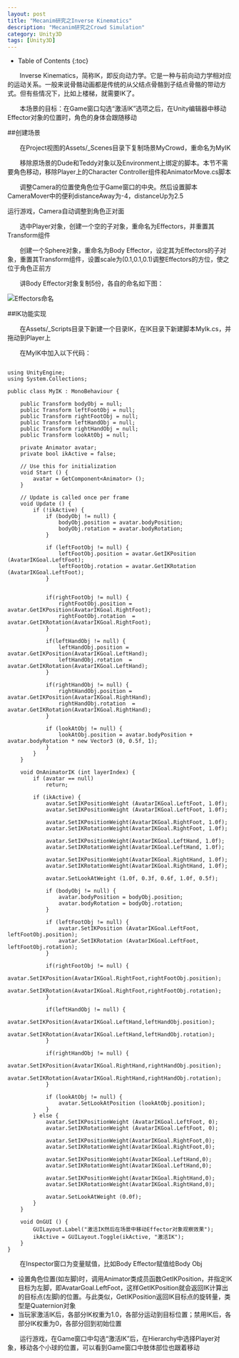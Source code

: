 ```yaml
---
layout: post
title: "Mecanim研究之Inverse Kinematics"
description: "Mecanim研究之Crowd Simulation"
category: Unity3D
tags: [Unity3D]
---
```


* Table of Contents
{:toc}

&#160; &#160; &#160; &#160;Inverse Kinematics，简称IK，即反向动力学。它是一种与前向动力学相对应的运动关系。一般来说骨骼动画都是传统的从父结点骨骼到子结点骨骼的带动方式。但有些情况下，比如上楼梯，就需要IK了。

<!-- more -->

&#160; &#160; &#160; &#160;本场景的目标：在Game窗口勾选“激活IK”选项之后，在Unity编辑器中移动Effector对象的位置时，角色的身体会跟随移动

##创建场景

&#160; &#160; &#160; &#160;在Project视图的Assets/_Scenes目录下复制场景MyCrowd，重命名为MyIK

&#160; &#160; &#160; &#160;移除原场景的Dude和Teddy对象以及Environment上绑定的脚本。本节不需要角色移动，移除Player上的Character Controller组件和AnimatorMove.cs脚本

&#160; &#160; &#160; &#160;调整Camera的位置使角色位于Game窗口的中央。然后设置脚本CameraMover中的便利distanceAway为-4，distanceUp为2.5

运行游戏，Camera自动调整到角色正对面

&#160; &#160; &#160; &#160;选中Player对象，创建一个空的子对象，重命名为Effectors，并重置其Transform组件

&#160; &#160; &#160; &#160;创建一个Sphere对象，重命名为Body Effector，设定其为Effectors的子对象，重置其Transform组件，设置scale为(0.1,0.1,0.1)调整Effectors的方位，使之位于角色正前方

&#160; &#160; &#160; &#160;讲Body Effector对象复制5份，各自的命名如下图：

![Effectors命名](http://img17.poco.cn/mypoco/myphoto/20150807/10/17800049220150807100834096.png)

##IK功能实现

&#160; &#160; &#160; &#160;在Assets/_Scripts目录下新建一个目录IK，在IK目录下新建脚本MyIk.cs，并拖动到Player上

&#160; &#160; &#160; &#160;在MyIK中加入以下代码：

<pre><code>
using UnityEngine;
using System.Collections;

public class MyIK : MonoBehaviour {

	public Transform bodyObj = null;
	public Transform leftFootObj = null;
	public Transform rightFootObj = null;
	public Transform leftHandObj = null;
	public Transform rightHandObj = null;
	public Transform lookAtObj = null;

	private Animator avatar;
	private bool ikActive = false;

	// Use this for initialization
	void Start () {
		avatar = GetComponent&lt;Animator> ();
	}
	
	// Update is called once per frame
	void Update () {
		if (!ikActive) {
			if (bodyObj != null) {
				bodyObj.position = avatar.bodyPosition;
				bodyObj.rotation = avatar.bodyRotation;
			}

			if (leftFootObj != null) {
				leftFootObj.position = avatar.GetIKPosition (AvatarIKGoal.LeftFoot);
				leftFootObj.rotation = avatar.GetIKRotation (AvatarIKGoal.LeftFoot);
			}

			
			if(rightFootObj != null) {
				rightFootObj.position = avatar.GetIKPosition(AvatarIKGoal.RightFoot);
				rightFootObj.rotation  = avatar.GetIKRotation(AvatarIKGoal.RightFoot);
			}				
			
			if(leftHandObj != null) {
				leftHandObj.position = avatar.GetIKPosition(AvatarIKGoal.LeftHand);
				leftHandObj.rotation  = avatar.GetIKRotation(AvatarIKGoal.LeftHand);
			}				
			
			if(rightHandObj != null) {
				rightHandObj.position = avatar.GetIKPosition(AvatarIKGoal.RightHand);
				rightHandObj.rotation  = avatar.GetIKRotation(AvatarIKGoal.RightHand);
			}				

			if (lookAtObj != null) {
				lookAtObj.position = avatar.bodyPosition + avatar.bodyRotation * new Vector3 (0, 0.5f, 1);
			}
		}
	}

	void OnAnimatorIK (int layerIndex) {
		if (avatar == null)
			return;

		if (ikActive) {
			avatar.SetIKPositionWeight (AvatarIKGoal.LeftFoot, 1.0f);
			avatar.SetIKPositionWeight (AvatarIKGoal.LeftFoot, 1.0f);
			
			avatar.SetIKPositionWeight(AvatarIKGoal.RightFoot, 1.0f);
			avatar.SetIKRotationWeight(AvatarIKGoal.RightFoot, 1.0f);
			
			avatar.SetIKPositionWeight(AvatarIKGoal.LeftHand, 1.0f);
			avatar.SetIKRotationWeight(AvatarIKGoal.LeftHand, 1.0f);
			
			avatar.SetIKPositionWeight(AvatarIKGoal.RightHand, 1.0f);
			avatar.SetIKRotationWeight(AvatarIKGoal.RightHand, 1.0f);

			avatar.SetLookAtWeight (1.0f, 0.3f, 0.6f, 1.0f, 0.5f);

			if (bodyObj != null) {
				avatar.bodyPosition = bodyObj.position;
				avatar.bodyRotation = bodyObj.rotation;
			}

			if (leftFootObj != null) {
				avatar.SetIKPosition (AvatarIKGoal.LeftFoot, leftFootObj.position);
				avatar.SetIKRotation (AvatarIKGoal.LeftFoot, leftFootObj.rotation);
			}
			
			if(rightFootObj != null) {
				avatar.SetIKPosition(AvatarIKGoal.RightFoot,rightFootObj.position);
				avatar.SetIKRotation(AvatarIKGoal.RightFoot,rightFootObj.rotation);
			}				
			
			if(leftHandObj != null) {
				avatar.SetIKPosition(AvatarIKGoal.LeftHand,leftHandObj.position);
				avatar.SetIKRotation(AvatarIKGoal.LeftHand,leftHandObj.rotation);
			}				
			
			if(rightHandObj != null) {
				avatar.SetIKPosition(AvatarIKGoal.RightHand,rightHandObj.position);
				avatar.SetIKRotation(AvatarIKGoal.RightHand,rightHandObj.rotation);
			}				

			if (lookAtObj != null) {
				avatar.SetLookAtPosition (lookAtObj.position);
			}
		} else {
			avatar.SetIKPositionWeight (AvatarIKGoal.LeftFoot, 0);
			avatar.SetIKRotationWeight (AvatarIKGoal.LeftFoot, 0);
			
			avatar.SetIKPositionWeight(AvatarIKGoal.RightFoot,0);
			avatar.SetIKRotationWeight(AvatarIKGoal.RightFoot,0);
			
			avatar.SetIKPositionWeight(AvatarIKGoal.LeftHand,0);
			avatar.SetIKRotationWeight(AvatarIKGoal.LeftHand,0);
			
			avatar.SetIKPositionWeight(AvatarIKGoal.RightHand,0);
			avatar.SetIKRotationWeight(AvatarIKGoal.RightHand,0);

			avatar.SetLookAtWeight (0.0f);
		}
	}

	void OnGUI () {
		GUILayout.Label("激活IK然后在场景中移动Effector对象观察效果");
		ikActive = GUILayout.Toggle(ikActive, "激活IK");
	}
}
</code></pre>

&#160; &#160; &#160; &#160;在Inspector窗口为变量赋值，比如Body Effector赋值给Body Obj

* 设置角色位置(如左脚)时，调用Animator类成员函数GetIKPosition，并指定IK目标为左脚，即AvatarGoal.LeftFoot，这样GetIKPosition就会返回IK计算出的目标点(左脚)的位置。与此类似，GetIKPosition返回IK目标点的旋转量，类型是Quaternion对象
* 当玩家激活IK后，各部分IK权重为1.0，各部分运动到目标位置；禁用IK后，各部分IK权重为0，各部分回到初始位置

&#160; &#160; &#160; &#160;运行游戏，在Game窗口中勾选“激活IK”后，在Hierarchy中选择Player对象，移动各个小球的位置，可以看到Game窗口中肢体部位也跟着移动
